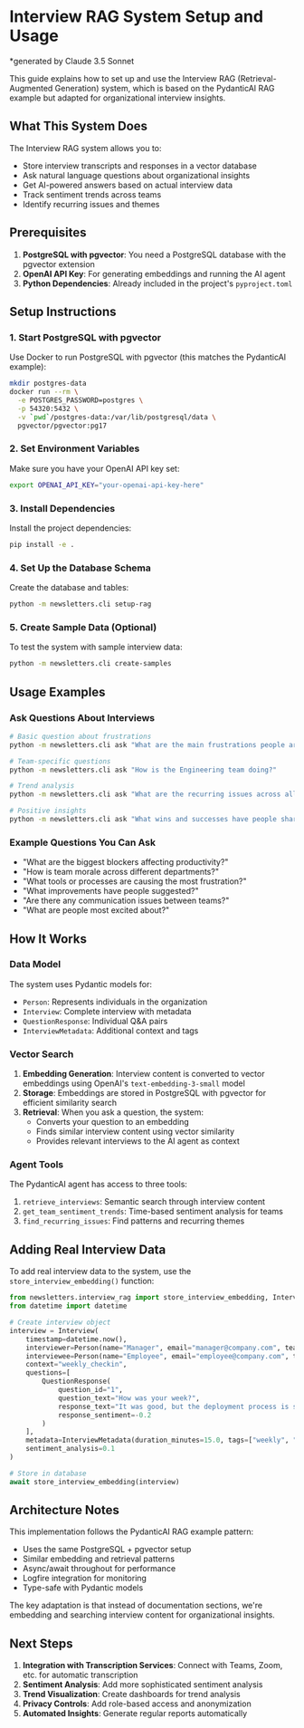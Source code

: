 # Interview RAG System Setup and Usage
*generated by Claude 3.5 Sonnet

This guide explains how to set up and use the Interview RAG (Retrieval-Augmented Generation) system, which is based on the PydanticAI RAG example but adapted for organizational interview insights.

## What This System Does

The Interview RAG system allows you to:
- Store interview transcripts and responses in a vector database
- Ask natural language questions about organizational insights
- Get AI-powered answers based on actual interview data
- Track sentiment trends across teams
- Identify recurring issues and themes

## Prerequisites

1. **PostgreSQL with pgvector**: You need a PostgreSQL database with the pgvector extension
2. **OpenAI API Key**: For generating embeddings and running the AI agent
3. **Python Dependencies**: Already included in the project's `pyproject.toml`

## Setup Instructions

### 1. Start PostgreSQL with pgvector

Use Docker to run PostgreSQL with pgvector (this matches the PydanticAI example):

```bash
mkdir postgres-data
docker run --rm \
  -e POSTGRES_PASSWORD=postgres \
  -p 54320:5432 \
  -v `pwd`/postgres-data:/var/lib/postgresql/data \
  pgvector/pgvector:pg17
```

### 2. Set Environment Variables

Make sure you have your OpenAI API key set:

```bash
export OPENAI_API_KEY="your-openai-api-key-here"
```

### 3. Install Dependencies

Install the project dependencies:

```bash
pip install -e .
```

### 4. Set Up the Database Schema

Create the database and tables:

```bash
python -m newsletters.cli setup-rag
```

### 5. Create Sample Data (Optional)

To test the system with sample interview data:

```bash
python -m newsletters.cli create-samples
```

## Usage Examples

### Ask Questions About Interviews

```bash
# Basic question about frustrations
python -m newsletters.cli ask "What are the main frustrations people are experiencing?"

# Team-specific questions
python -m newsletters.cli ask "How is the Engineering team doing?"

# Trend analysis
python -m newsletters.cli ask "What are the recurring issues across all teams?"

# Positive insights
python -m newsletters.cli ask "What wins and successes have people shared recently?"
```

### Example Questions You Can Ask

- "What are the biggest blockers affecting productivity?"
- "How is team morale across different departments?"
- "What tools or processes are causing the most frustration?"
- "What improvements have people suggested?"
- "Are there any communication issues between teams?"
- "What are people most excited about?"

## How It Works

### Data Model

The system uses Pydantic models for:
- `Person`: Represents individuals in the organization
- `Interview`: Complete interview with metadata
- `QuestionResponse`: Individual Q&A pairs
- `InterviewMetadata`: Additional context and tags

### Vector Search

1. **Embedding Generation**: Interview content is converted to vector embeddings using OpenAI's `text-embedding-3-small` model
2. **Storage**: Embeddings are stored in PostgreSQL with pgvector for efficient similarity search
3. **Retrieval**: When you ask a question, the system:
   - Converts your question to an embedding
   - Finds similar interview content using vector similarity
   - Provides relevant interviews to the AI agent as context

### Agent Tools

The PydanticAI agent has access to three tools:
1. `retrieve_interviews`: Semantic search through interview content
2. `get_team_sentiment_trends`: Time-based sentiment analysis for teams
3. `find_recurring_issues`: Find patterns and recurring themes

## Adding Real Interview Data

To add real interview data to the system, use the `store_interview_embedding()` function:

```python
from newsletters.interview_rag import store_interview_embedding, Interview, Person, QuestionResponse, InterviewMetadata
from datetime import datetime

# Create interview object
interview = Interview(
    timestamp=datetime.now(),
    interviewer=Person(name="Manager", email="manager@company.com", team="Leadership", role="Manager"),
    interviewee=Person(name="Employee", email="employee@company.com", team="Engineering", role="Developer"),
    context="weekly_checkin",
    questions=[
        QuestionResponse(
            question_id="1",
            question_text="How was your week?",
            response_text="It was good, but the deployment process is still causing delays.",
            response_sentiment=-0.2
        )
    ],
    metadata=InterviewMetadata(duration_minutes=15.0, tags=["weekly", "checkin"]),
    sentiment_analysis=0.1
)

# Store in database
await store_interview_embedding(interview)
```

## Architecture Notes

This implementation follows the PydanticAI RAG example pattern:
- Uses the same PostgreSQL + pgvector setup
- Similar embedding and retrieval patterns
- Async/await throughout for performance
- Logfire integration for monitoring
- Type-safe with Pydantic models

The key adaptation is that instead of documentation sections, we're embedding and searching interview content for organizational insights.

## Next Steps

1. **Integration with Transcription Services**: Connect with Teams, Zoom, etc. for automatic transcription
2. **Sentiment Analysis**: Add more sophisticated sentiment analysis
3. **Trend Visualization**: Create dashboards for trend analysis
4. **Privacy Controls**: Add role-based access and anonymization
5. **Automated Insights**: Generate regular reports automatically
